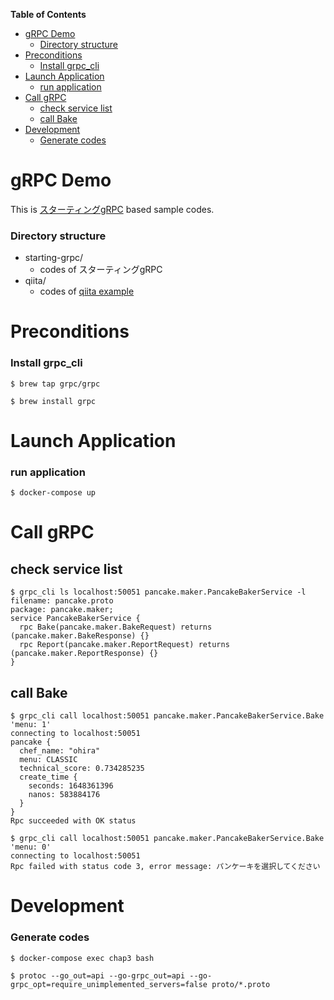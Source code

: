 <!-- START doctoc generated TOC please keep comment here to allow auto update -->
<!-- DON'T EDIT THIS SECTION, INSTEAD RE-RUN doctoc TO UPDATE -->
**Table of Contents**

- [gRPC Demo](#grpc-demo)
    - [Directory structure](#directory-structure)
- [Preconditions](#preconditions)
    - [Install grpc_cli](#install-grpc_cli)
- [Launch Application](#launch-application)
    - [run application](#run-application)
- [Call gRPC](#call-grpc)
  - [check service list](#check-service-list)
  - [call Bake](#call-bake)
- [Development](#development)
    - [Generate codes](#generate-codes)

<!-- END doctoc generated TOC please keep comment here to allow auto update -->

# gRPC Demo

This is [スターティングgRPC](https://www.amazon.co.jp/dp/B087R87L6Z) based sample codes.

### Directory structure

- starting-grpc/
    - codes of スターティングgRPC
- qiita/
    - codes of [qiita example](https://qiita.com/drafts/a4e06a3e7e8c8dfef4df) 

# Preconditions

### Install grpc_cli

```shell
$ brew tap grpc/grpc

$ brew install grpc
```

# Launch Application

### run application

```shell
$ docker-compose up
```

# Call gRPC

## check service list

```shell
$ grpc_cli ls localhost:50051 pancake.maker.PancakeBakerService -l
filename: pancake.proto
package: pancake.maker;
service PancakeBakerService {
  rpc Bake(pancake.maker.BakeRequest) returns (pancake.maker.BakeResponse) {}
  rpc Report(pancake.maker.ReportRequest) returns (pancake.maker.ReportResponse) {}
}
```

## call Bake

```shell
$ grpc_cli call localhost:50051 pancake.maker.PancakeBakerService.Bake 'menu: 1'
connecting to localhost:50051
pancake {
  chef_name: "ohira"
  menu: CLASSIC
  technical_score: 0.734285235
  create_time {
    seconds: 1648361396
    nanos: 583884176
  }
}
Rpc succeeded with OK status
```

```shell
$ grpc_cli call localhost:50051 pancake.maker.PancakeBakerService.Bake 'menu: 0'
connecting to localhost:50051
Rpc failed with status code 3, error message: パンケーキを選択してください
```

# Development

### Generate codes

```shell
$ docker-compose exec chap3 bash

$ protoc --go_out=api --go-grpc_out=api --go-grpc_opt=require_unimplemented_servers=false proto/*.proto
```